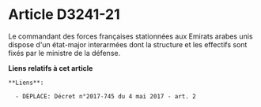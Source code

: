 # Article D3241-21

Le commandant des forces françaises stationnées aux Emirats arabes unis dispose d'un état-major interarmées dont la structure
et les effectifs sont fixés par le ministre de la défense.

**Liens relatifs à cet article**

	**Liens**:

	  - DEPLACE: Décret n°2017-745 du 4 mai 2017 - art. 2
